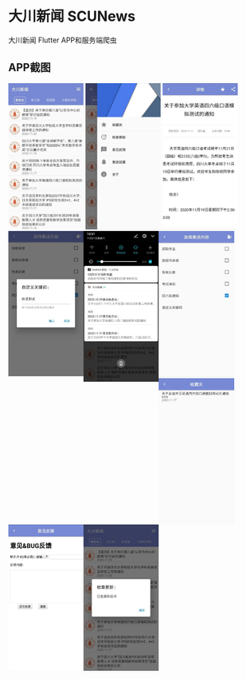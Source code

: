 # 大川新闻 SCUNews

大川新闻 Flutter APP和服务端爬虫

## APP截图

<img src='Screenshots/1.jpg'  width='30%'>
<img src='Screenshots/2.jpg'  width='30%'>
<img src='Screenshots/3.jpg'  width='30%'>
<img src='Screenshots/4.jpg'  width='30%'>
<img src='Screenshots/5.jpg' align='left' width='30%'>
<img src='Screenshots/6.jpg' align='left' width='30%'>
<img src='Screenshots/7.jpg' align='left' width='30%'>
<img src='Screenshots/8.jpg' align='left' width='30%'>
<img src='Screenshots/9.jpg' align='left' width='30%'>
